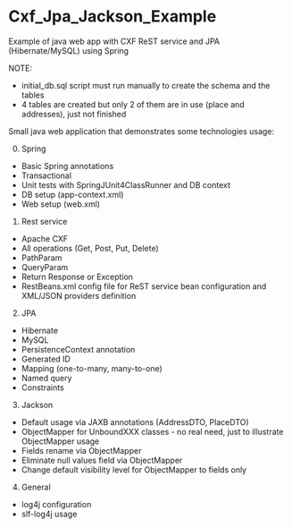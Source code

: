Cxf_Jpa_Jackson_Example
=======================

Example of java web app with CXF ReST service and JPA (Hibernate/MySQL) using Spring

NOTE: 
 - initial_db.sql script must run manually to create the schema and the tables
 - 4 tables are created but only 2 of them are in use (place and addresses), just not finished

Small java web application that demonstrates some technologies usage:

0. Spring
  - Basic Spring annotations
  - Transactional
  - Unit tests with SpringJUnit4ClassRunner and DB context
  - DB setup (app-context.xml)
  - Web setup (web.xml)

1. Rest service
  - Apache CXF
  - All operations (Get, Post, Put, Delete)
  - PathParam
  - QueryParam
  - Return Response or Exception
  - RestBeans.xml config file for ReST service bean configuration and XML/JSON providers definition
  
2. JPA
  - Hibernate
  - MySQL
  - PersistenceContext annotation
  - Generated ID
  - Mapping (one-to-many, many-to-one)
  - Named query
  - Constraints
  
3. Jackson
  - Default usage via JAXB annotations (AddressDTO, PlaceDTO)
  - ObjectMapper for UnboundXXX classes - no real need, just to illustrate ObjectMapper usage
  - Fields rename via ObjectMapper
  - Eliminate null values field via ObjectMapper
  - Change default visibility level for ObjectMapper to fields only

4. General
  - log4j configuration
  - slf-log4j usage
